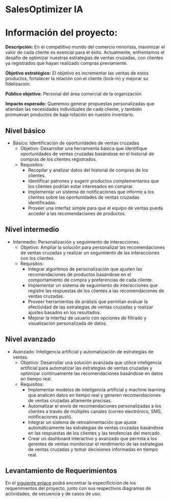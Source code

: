 # SalesOptimizer IA

# Información del proyecto:

**Descripción:** En el competitivo mundo del comercio minorista, maximizar el valor de cada cliente es esencial para el éxito. Actualmente, enfrentamos el desafío de optimizar nuestras estrategias de ventas cruzadas, con clientes ya registrados que hayan realizado compras previamente.

**Objetivo estratégico:** El objetivo es incrementar las ventas de estos productos, fortalecer la relación con el cliente (lock-in) y mejorar su fidelización.

**Público objetivo:** Personal del área comercial de la organización

**Impacto esperado:** Queremos generar propuestas personalizadas que atiendan las necesidades individuales de cada cliente, y también promuevan productos de baja rotación en nuestro inventario.

## Nivel básico

- Básico: Identificación de oportunidades de ventas cruzadas
    - Objetivo: Desarrollar una herramienta básica que identifique oportunidades de ventas cruzadas basándose en el historial de compras de los clientes registrados.
    - Requisitos:
        - Recopilar y analizar datos del historial de compras de los clientes.
        - Identificar patrones y sugerir productos complementarios que los clientes podrían estar interesados en comprar.
        - Implementar un sistema de notificaciones que informe a los clientes sobre las oportunidades de ventas cruzadas identificadas.
        - Proveer una interfaz simple para que el equipo de ventas pueda acceder a las recomendaciones de productos.

## Nivel intermedio

- Intermedio: Personalización y seguimiento de interacciones.
    - Objetivo: Ampliar la solución para personalizar las recomendaciones de ventas cruzadas y realizar un seguimiento de las interacciones con los clientes.
    - Requisitos:
        - Integrar algoritmos de personalización que ajusten las recomendaciones de productos basándose en el comportamiento de compra y preferencias de cada cliente.
        - Implementar un sistema de seguimiento de interacciones que registre las respuestas de los clientes a las recomendaciones de ventas cruzadas.
        - Proveer herramientas de análisis que permitan evaluar la efectividad de las estrategias de ventas cruzadas y realizar ajustes basados en los resultados.
        - Mejorar la interfaz de usuario con opciones de filtrado y visualización personalizada de datos.

## Nivel avanzado

- Avanzado: Inteligencia artificial y automatización de estrategias de ventas.
    - Objetivo: Desarrollar una solución avanzada que utilice inteligencia artificial para automatizar las estrategias de ventas cruzadas y optimizar continuamente las recomendaciones basándose en datos en tiempo real.
    - Requisitos:
        - Implementar modelos de inteligencia artificial y machine learning que analicen datos en tiempo real y generen recomendaciones de ventas cruzadas altamente precisas.
        - Automatizar el envío de recomendaciones personalizadas a los clientes a través de múltiples canales (correo electrónico, SMS, notificaciones push).
        - Integrar un sistema de retroalimentación que ajuste automáticamente las estrategias de ventas cruzadas basándose en las respuestas de los clientes y las tendencias del mercado.
        - Crear un dashboard interactivo y avanzado que permita a los gerentes de ventas monitorizar el rendimiento de las estrategias de ventas cruzadas y tomar decisiones informadas en tiempo real.

## Levantamiento de Requerimientos

En el [siguiente enlace](https://wise-trollius-62b.notion.site/Levantamiento-de-Requerimientos-45abd2ff47de4217b4b6ec9f5855feec?pvs=4) podrá encontrar la especificición de los requerimientos del proyecto, junto con sus respectivos diagramas de actividades, de secuencia y de casos de uso.